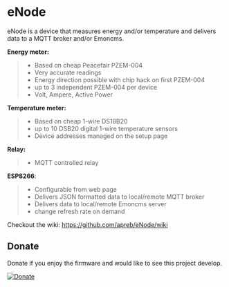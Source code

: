 # eNode
eNode is a device that measures energy and/or temperature and delivers data to a MQTT broker and/or Emoncms.



**Energy meter:**
>  - Based on cheap Peacefair PZEM-004
>  - Very accurate readings 
>  - Energy direction possible with chip hack on first PZEM-004
>  - up to 3 independent PZEM-004 per device
>  - Volt, Ampere, Active Power

**Temperature meter:**
>  - Based on cheap 1-wire DS18B20
>  - up to 10 DSB20 digital 1-wire temperature sensors
>  - Device addresses managed on the setup page

**Relay:**
>  - MQTT controlled relay


**ESP8266**:
>  - Configurable from web page
>  - Delivers JSON formatted data to local/remote MQTT broker
>  - Delivers data to local/remote Emoncms server
>  - change refresh rate on demand



Checkout the wiki:  https://github.com/apreb/eNode/wiki


## Donate

Donate if you enjoy the firmware and would like to see this project develop.

[![Donate](https://img.shields.io/badge/Donate-PayPal-green.svg)](https://www.paypal.me/APREBELO)

